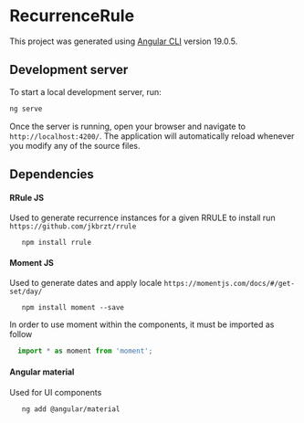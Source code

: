 # RecurrenceRule

This project was generated using [Angular CLI](https://github.com/angular/angular-cli) version 19.0.5.

## Development server

To start a local development server, run:

```bash
ng serve
```

Once the server is running, open your browser and navigate to `http://localhost:4200/`. The application will automatically reload whenever you modify any of the source files.

## Dependencies
#### RRule JS
Used to generate recurrence instances for a given RRULE to install run `https://github.com/jkbrzt/rrule`
```
   npm install rrule
```

#### Moment JS
Used to generate dates and apply locale `https://momentjs.com/docs/#/get-set/day/`
```
   npm install moment --save
```
In order to use moment within the components, it must be imported as follow
```typescript
  import * as moment from 'moment';
```

#### Angular material
Used for UI components
```
   ng add @angular/material
```
